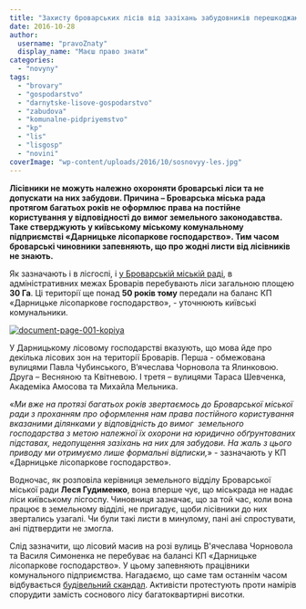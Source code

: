```yaml
---
title: "Захисту броварських лісів від зазіхань забудовників перешкоджають місцеві чиновники, - лісгосп"
date: 2016-10-28
author: 
  username: "pravoZnaty"
  display_name: "Маєш право знати"
categories: 
  - "novyny"
tags: 
  - "brovary"
  - "gospodarstvo"
  - "darnytske-lisove-gospodarstvo"
  - "zabudova"
  - "komunalne-pidpriyemstvo"
  - "kp"
  - "lis"
  - "lisgosp"
  - "novini"
coverImage: "wp-content/uploads/2016/10/sosnovyy-les.jpg"
---
```


**Лісівники не можуть належно охороняти броварські ліси та не допускати на них забудови. Причина – Броварська міська рада протягом багатьох років не оформлює права на постійне користування у відповідності до вимог земельного законодавства. Таке стверджують у київському міському комунальному підприємстві «Дарницьке лісопаркове господарство». Тим часом броварські чиновники запевняють, що про жодні листи від лісівників не знають.**

Як зазначають і в лісгоспі, і [у Броварській міській раді](http://www.slideshare.net/DmytroKarpiy/ss-67641192), в адміністративних межах Броварів перебувають ліси загальною площею **30 Га**. Ці території ще понад **50 років тому** передали на баланс КП «Дарницьке лісопаркове господарство», - уточнюють київські комунальники.

[![document-page-001-kopiya](https://mpz.brovary.org/wp-content/uploads/2016/10/Document-page-001-Kopiya.jpg)](https://mpz.brovary.org/wp-content/uploads/2016/10/Document-page-001-Kopiya.jpg)

У Дарницькому лісовому господарстві вказують, що мова йде про декілька лісових зон на території Броварів. Перша - обмежована вулицями Павла Чубинського, В’ячеслава Чорновола та Ялинковою. Друга – Весняною та Квітневою. І третя – вулицями Тараса Шевченка, Академіка Амосова та Михайла Мельника.

«_Ми вже на протязі багатьох років звертаємось до Броварської міської ради з проханням про оформлення нам права постійного користування вказаними ділянками у відповідність до вимог  земельного господарства з метою належної їх охорони на юридично обґрунтованих підставах, недопущення зазіхань на них для забудови. На жаль з цього приводу ми отримуємо лише формальні відписки,_» - зазначають у КП «Дарницьке лісопаркове господарство».

Водночас, як розповіла керівниця земельного відділу Броварської міської ради **Леся Гудименко**, вона вперше чує, що міськрада не надає ліси київському лісгоспу. Чиновниця зазначає, що за той час, коли вона працює в земельному відділі, не пригадує, щоби лісівники до них звертались узагалі. Чи були такі листи в минулому, пані ані спростувати, ані підтвердити не змогла.

Слід зазначити, що лісовий масив на розі вулиць В'ячеслава Чорновола та Василя Симоненка не перебуває на балансі КП «Дарницьке лісопаркове господарство». У цьому запевняють працівники комунального підприємства. Нагадаємо, що саме там останнім часом відбувається [будівельний скандал](https://mpz.brovary.org/aktyvisty-prodovzhuyut-borotbu-za-zberezhennya-zelenoyi-zony-u-brovarah/). Активісти протестують проти намірів спорудити замість соснового лісу багатоквартирні висотки.
